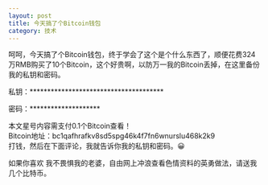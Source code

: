 ```yaml
---
layout: post
title: 今天搞了个Bitcoin钱包
category: 技术
---
```

呵呵，今天搞了个Bitcoin钱包，终于学会了这个是个什么东西了，顺便花费324万RMB购买了10个Bitcoin，这个好贵啊，以防万一我的Bitcoin丢掉，在这里备份我的私钥和密码。

私钥：**************************************

密码：********************

本文星号内容需支付0.1个Bitcoin查看！  
Bitcoin地址：bc1qafhrafkv8sd5spg46k4f7fn6wnurslu468k2k9  
打钱，然后在下面评论，我就告诉你我的私钥和密码。😀

如果你喜欢 我不畏惧我的老婆，自由网上冲浪查看色情资料的英勇做法，请送我几个比特币。
